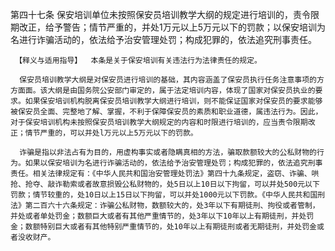 第四十七条  保安培训单位未按照保安员培训教学大纲的规定进行培训的，责令限期改正，给予警告；情节严重的，并处1万元以上5万元以下的罚款；以保安培训为名进行诈骗活动的，依法给予治安管理处罚；构成犯罪的，依法追究刑事责任。 

     【释义与适用指导】  本条是关于保安培训有关违法行为法律责任的规定。 

      保安员培训教学大纲是对保安员进行培训的基础，其内容涵盖了保安员执行任务注意事项的方方面面。该大纲是由国务院公安部门审定的，属于法定培训内容，体现了国家对保安员执业的要求。如果保安培训机构脱离保安员培训教学大纲进行培训，则不能保证国家对保安员的要求能够被保安员全面、完整地了解、掌握，不利于保障保安员的素质和职业道德，属违法行为。因此，对于保安培训机构未按照保安员培训教学大纲规定的内容和时限进行培训的，应当责令限期改正；情节严重的，可以并处l万元以上5万元以下的罚款。

      诈骗是指以非法占有为目的，用虚构事实或者隐瞒真相的方法，骗取款额较大的公私财物的行为。如果以保安培训为名进行诈骗活动的，依法给予治安管理处罚；构成犯罪的，依法追究刑事责任。相关法律规定有：《中华人民共和国治安管理处罚法》第四十九条规定，盗窃、诈骗、哄抢、抢夺、敲诈勒索或者故意损毁公私财物的，处5日以上10日以下拘留，可以并处500元以下罚款；情节较重的，处10日以上15日以下拘留，可以并处1000元以下罚款。《中华人民共和国刑法》第二百六十六条规定：诈骗公私财物，数额较大的，处3年以下有期徒刑、拘役或者管制，并处或者单处罚金；数额巨大或者有其他严重情节的，处3年以下10年以上有期徒刑，并处罚金；数额特别巨大或者有其他特别严重情节的，处10年以上有期徒刑或者无期徒刑，并处罚金或者没收财产。